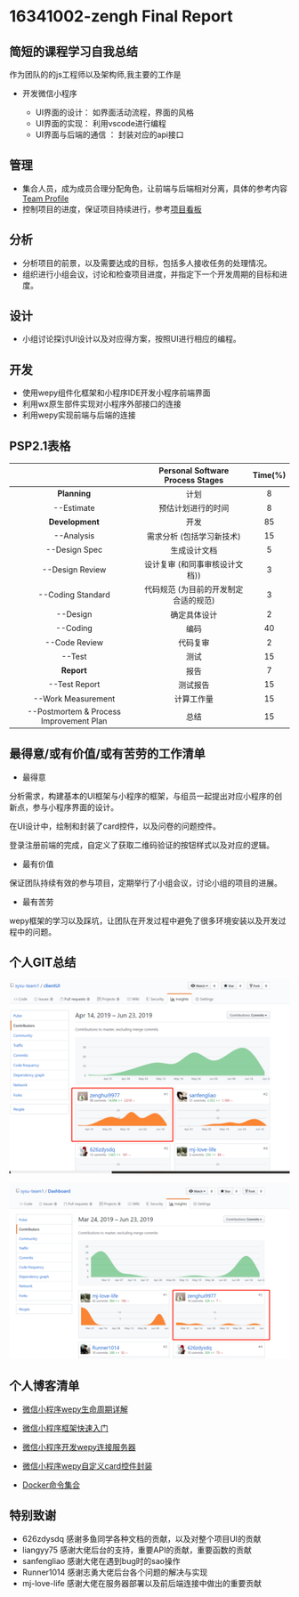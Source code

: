 # 16341002-zengh Final Report

## **简短的课程学习自我总结**

作为团队的的js工程师以及架构师,我主要的工作是

* 开发微信小程序
    
    * UI界面的设计： 如界面活动流程，界面的风格
    * UI界面的实现： 利用vscode进行编程
    * UI界面与后端的通信 ： 封装对应的api接口
## **管理**

* 集合人员，成为成员合理分配角色，让前端与后端相对分离，具体的参考内容[Team Profile](https://github.com/sysu-team1/Dashboard/blob/gh-pages/02-team-profile.md)
* 控制项目的进度，保证项目持续进行，参考[项目看板](https://github.com/orgs/sysu-team1/projects)
## **分析**

* 分析项目的前景，以及需要达成的目标，包括多人接收任务的处理情况。
* 组织进行小组会议，讨论和检查项目进度，并指定下一个开发周期的目标和进度。
## **设计**

* 小组讨论探讨UI设计以及对应得方案，按照UI进行相应的编程。
## **开发**

* 使用wepy组件化框架和小程序IDE开发小程序前端界面
* 利用wx原生部件实现对小程序外部接口的连接
* 利用wepy实现前端与后端的连接
## **PSP2.1表格**
||Personal Software Process Stages|Time(%)|
|:-:|:-:|:-:|
|**Planning**|计划|8|
|--Estimate|预估计划进行的时间|8|
|**Development**|开发|85|
|--Analysis|需求分析 (包括学习新技术)|15|
|--Design Spec|生成设计文档|5|
|--Design Review|设计复审 (和同事审核设计文档))|3|
|--Coding Standard|代码规范 (为目前的开发制定合适的规范)|3|
|--Design|确定具体设计|2|
|--Coding|编码|40|
|--Code Review|代码复审|2|
|--Test|测试|15|
|**Report**|报告|7|
|--Test Report|测试报告|15|
|--Work Measurement|计算工作量|15|
|--Postmortem & Process Improvement Plan|总结|15|
## **最得意/或有价值/或有苦劳的工作清单**

* 最得意

分析需求，构建基本的UI框架与小程序的框架，与组员一起提出对应小程序的创新点，参与小程序界面的设计。

在UI设计中，绘制和封装了card控件，以及问卷的问题控件。

登录注册前端的完成，自定义了获取二维码验证的按钮样式以及对应的逻辑。
* 最有价值

保证团队持续有效的参与项目，定期举行了小组会议，讨论小组的项目的进展。
* 最有苦劳

wepy框架的学习以及踩坑，让团队在开发过程中避免了很多环境安装以及开发过程中的问题。
## **个人GIT总结**
![clientUIgit](images/git-summary/zenghui-git1.png)

![clientUIgit2](images/git-summary/zenghui-git2.png)
## **个人博客清单**

* [微信小程序wepy生命周期详解](https://blog.csdn.net/qq_36304596/article/details/93399480)

* [微信小程序框架快速入门](https://blog.csdn.net/qq_36304596/article/details/93379104)

* [微信小程序开发wepy连接服务器](https://blog.csdn.net/qq_36304596/article/details/93380481)

* [微信小程序wepy自定义card控件封装](https://blog.csdn.net/qq_36304596/article/details/93383821)

* [Docker命令集合](https://blog.csdn.net/qq_36304596/article/details/93385161)
## **特别致谢**

* 626zdysdq 感谢多鱼同学各种文档的贡献，以及对整个项目UI的贡献
* liangyy75 感谢大佬后台的支持，重要API的贡献，重要函数的贡献
* sanfengliao 感谢大佬在遇到bug时的sao操作
* Runner1014 感谢志勇大佬后台各个问题的解决与实现
* mj-love-life 感谢大佬在服务器部署以及前后端连接中做出的重要贡献